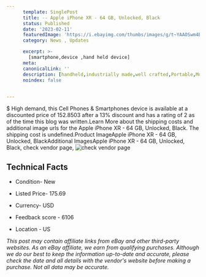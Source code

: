 ```yaml
---
      template: SinglePost
      title: -- Apple iPhone XR - 64 GB, Unlocked, Black
      status: Published
      date: '2023-02-11'
      featuredImage: 'https://i.ebayimg.com/thumbs/images/g/t~YAAOSwm4Bj5rnR/s-l225.jpg'
      category: News , Updates

      excerpt: >-
        [smartphone,device ,hand held device]
      meta:
      canonicalLink: ''
      description: [handheld,industrially made,well crafted,Portable,Mobile,Compact,Convenient,Lightweight,Maneuverable,Man-portable,Miniature,Carriable,Hand-held,Light,Holdable,Transportable,Mobile device,Pocket-sized,On-the-go,Wireless,Cordless,Compact size,Convenient size, smartphone,device ,hand held device]
      noindex: false

        
---
```

$
    High demand, this Cell Phones & Smartphones device is available at a discounted price of 152.8503 after a 13% discount and has a rating of 2 as of the time this blog was written.Learn More about the shipping costs and additional image urls for the Apple iPhone XR - 64 GB, Unlocked, Black. The shipping cost is undefined.Product ImageApple iPhone XR - 64 GB, Unlocked, BlackAdditional ImagesApple iPhone XR - 64 GB, Unlocked, Black, check vendor page, ![check vendor page](https://origin-galleryplus.ebayimg.com/ws/web/385407681738_2_0_1/225x225.jpg,https://origin-galleryplus.ebayimg.com/ws/web/385407681738_3_0_1/225x225.jpg,https://origin-galleryplus.ebayimg.com/ws/web/385407681738_4_0_1/225x225.jpg,https://origin-galleryplus.ebayimg.com/ws/web/385407681738_5_0_1/225x225.jpg,https://origin-galleryplus.ebayimg.com/ws/web/385407681738_6_0_1/225x225.jpg,https://origin-galleryplus.ebayimg.com/ws/web/385407681738_7_0_1/225x225.jpg,https://origin-galleryplus.ebayimg.com/ws/web/385407681738_8_0_1/225x225.jpg)
    
    

 ## Technical Facts 



     
      

 - Condition- New 


      

 - Listed Price- 175.69 


      

 - Currency- USD 


      

 - Feedback score - 6106 


      

 - Location - US 


      
      

 *_This post may contain affiliate links from eBay and other third-party websites. As an eBay affiliate, we earn from qualifying purchases. Although we do our best to keep the information up-to-date and accurate, please check the date and all details with the vendor's website before making a purchase. Not all data may be accurate._*



    
    
    
    
    